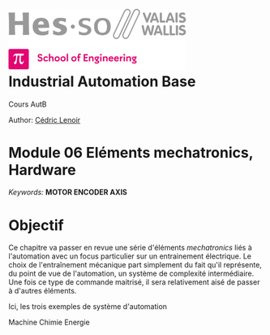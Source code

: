 <h1 align="left">
  <br>
  <img src="./img/hei-en.png" alt="HEI-Vs Logo" width="350">
  <br>
  Industrial Automation Base
  <br>
</h1>

Cours AutB

Author: [Cédric Lenoir](mailto:cedric.lenoir@hevs.ch)

# Module 06 Eléments mechatronics, Hardware

*Keywords:* **MOTOR ENCODER AXIS**


# Objectif
Ce chapitre va passer en revue une série d'éléments *mechatronics* liés à l'automation avec un focus particulier sur un entrainement électrique. Le choix de l'entraînement mécanique part simplement du fait qu'il représente, du point de vue de l'automation, un système de complexité intermédiaire. Une fois ce type de commande maitrisé, il sera relativement aisé de passer à d'autres éléments.

Ici, les trois exemples de système d'automation

Machine
Chimie
Energie